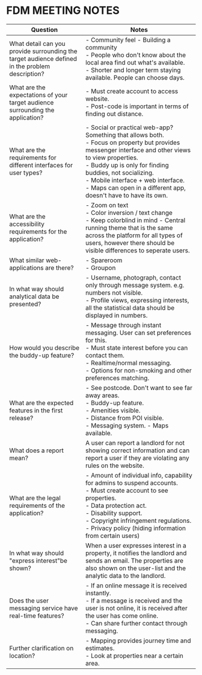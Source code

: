 # FDM MEETING NOTES

| Question                                                                                        | Notes                                                                                                                                                                                                                                                                                                                 |
|-------------------------------------------------------------------------------------------------|-----------------------------------------------------------------------------------------------------------------------------------------------------------------------------------------------------------------------------------------------------------------------------------------------------------------------|
| What detail can you provide surrounding the target audience defined in the problem description? | - Community feel - Building a community <br> - People who don't know about the local area   find out what's available. <br>- Shorter and longer term staying available. People can choose days.                                                                                                                                |
| What are the expectations of your target audience surrounding the application?                  | - Must create account to access website. <br>- Post-code is important in terms of finding out distance.                                                                                                                                                                                                                   |
| What are the requirements for different interfaces for user types?                              | - Social or practical web-app? Something that allows both. <br>- Focus on property but provides messenger interface and other views   to view properties.  <br>- Buddy up is only for finding buddies, not socializing. <br>- Mobile interface + web interface. <br>- Maps can open in a different app, doesn't have to have its own. |
| What are the accessibility requirements for the application?                                    | - Zoom on text <br>- Color inversion / text change <br>- Keep colorblind in mind - Central running theme that is the same across the platform for all    types of users, however there should be visible differences to seperate    users.                                                                                    |
| What similar web-applications are there?                                                        | - Spareroom <br>- Groupon                                                                                                                                                                                                                                                                                                 |
| In what way should analytical data be presented?                                                | - Username, photograph, contact only through message system.    e.g. numbers not visible. <br>- Profile views, expressing interests, all the statistical data should be     displayed in numbers.                                                                                                                         |
| How would you describe the buddy-up feature?                                                    | - Message through instant messaging. User can set preferences for this. <br>- Must state interest before you can contact them. <br>- Realtime/normal messaging. <br>- Options for non-smoking and other preferences matching.                                                                                                     |
| What are the expected features in the first release?                                            | - See postcode. Don't want to see far away areas. <br> - Buddy-up feature. <br>- Amenities visible.  <br>- Distance from POI visible.  <br>- Messaging system. - Maps available.                                                                                                                                                      |
| What does a report mean?                                                                        | A user can report a landlord for not showing correct information and can report a user if they are violating any rules on the website.                                                                                                                                                                                |
| What are the legal requirements of the application?                                             | - Amount of individual info, capability for admins to suspend accounts. <br>- Must create account to see properties. <br>- Data protection act. <br>- Disability support. <br>- Copyright infringement regulations. <br>- Privacy policy (hiding information from certain users)                                                          |
| In what way should "express interest"be shown?                                                  | When a user expresses interest in a property, it notifies the landlord and sends an email. The properties are also shown on the user-list and the  analytic data to the landlord.                                                                                                                                     |
| Does the user messaging service have real-time  features?                                       | - If an online message it is received instantly. <br>- If a message is received and the user is not online, it is received after the user has come online.  <br>- Can share further contact through messaging.                                                                                                                |
| Further clarification on location?                                                              | - Mapping provides journey time and estimates. <br>- Look at properties near a certain area.                                                                                                                                                                                                                              |
